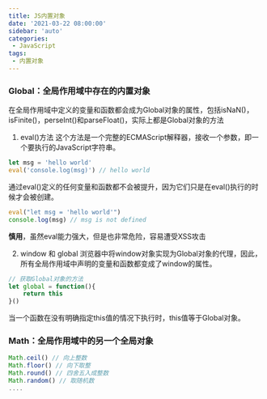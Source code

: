 ```yaml
---
title: JS内置对象
date: '2021-03-22 08:00:00'
sidebar: 'auto'
categories:
 - JavaScript
tags:
 - 内置对象
---
```

### Global：全局作用域中存在的内置对象
在全局作用域中定义的变量和函数都会成为Global对象的属性，包括isNaN()，isFinite()，perseInt()和parseFloat()，实际上都是Global对象的方法

1. eval()方法
这个方法是一个完整的ECMAScript解释器，接收一个参数，即一个要执行的JavaScript字符串。
```JavaScript
let msg = 'hello world'
eval('console.log(msg)') // hello world
```
通过eval()定义的任何变量和函数都不会被提升，因为它们只是在eval()执行的时候才会被创建。

```JavaScript
eval("let msg = 'hello world'")
console.log(msg) // msg is not defined
```

**慎用**，虽然eval能力强大，但是也非常危险，容易遭受XSS攻击

2. window 和 global
浏览器中将window对象实现为Global对象的代理，因此，所有全局作用域中声明的变量和函数都变成了window的属性。
```javascript
// 获取Global对象的方法
let global = function(){
    return this
}()
```
当一个函数在没有明确指定this值的情况下执行时，this值等于Global对象。

### Math：全局作用域中的另一个全局对象
```javascript
Math.ceil() // 向上整数
Math.floor() // 向下取整
Math.round() // 四舍五入成整数
Math.random() // 取随机数
....
```
